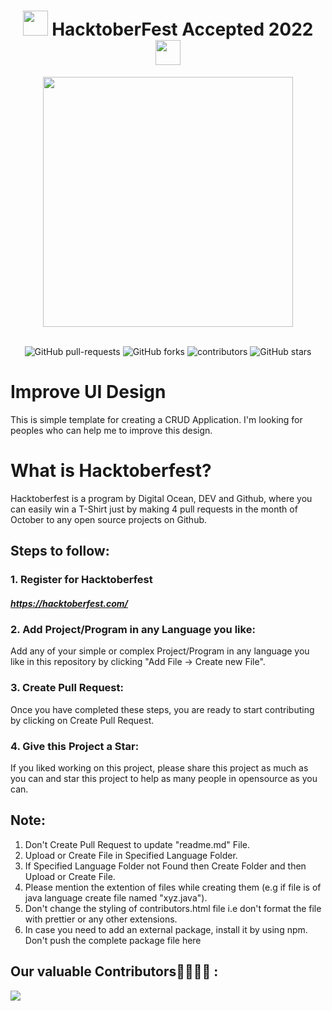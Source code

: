 <h1 align="center"> <img src= "https://octodex.github.com/images/original.png" width= "40" /> HacktoberFest Accepted 2022 <img src= "https://octodex.github.com/images/original.png" width= "40" /> </h1>




<div align="center">
<img src= "https://external-preview.redd.it/d_6uprRJpBPS9-1ExJsjCWbbrQrHg8V1DxvTmCsSpH0.jpg?width=640&crop=smart&auto=webp&s=c86d4993194a52f9b1e39ccd6a929d532f380bf7" width= "400"/>
</div>
<br>

<p align="center">
   <img alt="GitHub pull-requests" src="https://img.shields.io/github/issues-pr/dikshantrajput/Hacktoberfest-accepted-2022">
   <img alt="GitHub forks" src="https://img.shields.io/github/forks/dikshantrajput/Hacktoberfest-accepted-2022">
   <img alt="contributors" src="https://img.shields.io/github/contributors/dikshantrajput/Hacktoberfest-accepted-2022">
   <img alt="GitHub stars" src="https://img.shields.io/github/stars/dikshantrajput/Hacktoberfest-accepted-2022">
</p>

# Improve UI Design

This is simple template for creating a CRUD Application. I'm looking for peoples who can help me to improve this design.

# What is Hacktoberfest?

Hacktoberfest is a program by Digital Ocean, DEV and Github, where you can easily win a T-Shirt just by making 4 pull requests in the month of October to any open source projects on Github.

## Steps to follow:

### 1. Register for Hacktoberfest

##### https://hacktoberfest.com/

### 2. Add Project/Program in any Language you like:

Add any of your simple or complex Project/Program in any language you like in this repository by clicking "Add File -> Create new File".

### 3. Create Pull Request:

Once you have completed these steps, you are ready to start contributing by clicking on Create Pull Request.

### 4. Give this Project a Star:

If you liked working on this project, please share this project as much as you can and star this project to help as many people in opensource as you can.


## Note:

1. Don't Create Pull Request to update "readme.md" File.
2. Upload or Create File in Specified Language Folder.
3. If Specified Language Folder not Found then Create Folder and then Upload or Create File.
4. Please mention the extention of files while creating them (e.g if file is of java language create file named "xyz.java").
5. Don't change the styling of contributors.html file i.e don't format the file with prettier or any other extensions.
6. In case you need to add an external package, install it by using npm. Don't push the complete package file here


## Our valuable Contributors👩‍💻👨‍💻 :

<a href="https://github.com/maheshjainckd/CRUD-Template/graphs/contributors">
  <img src="https://contributors-img.web.app/image?repo=assassinhack/CRUD-Template" />
</a>

